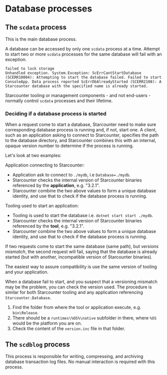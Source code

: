 # Database processes

## The `scdata` process

This is the main database process.

A database can be accessed by only one `scdata` process at a time.
Attempt to start two or more `scdata` processes for the same database will fail with an exception.

```
failed to lock storage
Unhandled exception. System.Exception: ScErrCantStartDatabase (SCERR10004): Attempting to start the database failed. Failed to start ConsoleApp. Data process reported ScErrDbAlreadyStarted (SCERR2108): A Starcounter database with the specified name is already started.
```

Starcounter tooling or management components - and not end-users - normally control `scdata` processes and their lifetime.

### Deciding if a database process is started

When a request come to start a database, Starcounter need to make sure corresponding database process is running and, if not, start one. A client, such as an application asking to connect to Starcounter, specifies the path to the database directory, and Starcounter combines this with an internal, opaque version number to determine if the process is running.

Let's look at two examples:

Application connecting to Starcounter:
* Application ask to connect to `./mydb`, i.e `Database=./mydb`.
* Starcounter checks the internal version of Starcounter binaries referenced by the **application**, e.g. "3.2.1".
* Starcounter combine the two above values to form a unique database identity, and use that to check if the database process is running.

Tooling used to start an application:
* Tooling is used to start the database i.e. `dotnet start start ./mydb`.
* Starcounter checks the internal version of Starcounter binaries referenced by the **tool**, e.g. "3.2.1".
* Starcounter combine the two above values to form a unique database identity, and use that to check if the database process is running.

If two requests come to start the same database (same path), but _versions mismatch_, the second request will fail, saying that the database is already started (but with another, incompatible version of Starcounter binaries). 

The easiest way to assure compatibility is use the same version of tooling and your application.

When a database fail to start, and you suspect that a versioning mismatch may be the problem, you can check the version used. The procedure is similar for both Starcounter tooling and any application referencing `Starcounter.Database`.

1. Find the folder from where the tool or application execute, e.g. `bin\Release`.
2. There should be a `runtimes\%OS%\native` subfolder in there, where `%OS` would be the platform you are on.
3. Check the content of the `version.inc` file in that folder.  

## The `scdblog` process

This process is responsible for writing, compressing, and archiving database transaction log files.
No manual interaction is required with this process.
